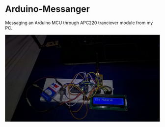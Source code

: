 # Arduino-Messanger
Messaging an Arduino MCU through APC220 tranciever module from my PC.<br>

<img src="ardmsg.jpg">

